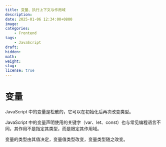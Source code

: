 ```yaml
---
title: 变量、执行上下文与作用域
description: 
date: 2025-01-06 12:34:00+0800
image: 
categories:
    - Frontend
tags:
    - JavaScript
draft: 
hidden: 
math: 
weight:
slug:
license: true
---
```

# 变量
JavaScript 中的变量是松散的，它可以在初始化后再次改变类型。

JavaScript 中的变量声明使用的关键字（var、let、const）也与常见编程语言不同，其作用不是指定其类型，而是限定其作用域。

变量的类型由其值决定，变量值类型改变，变量类型随之改变。